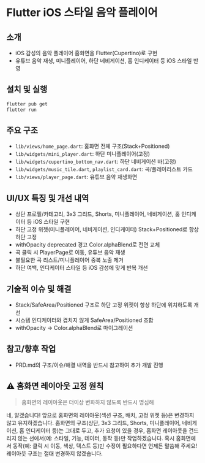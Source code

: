 # Flutter iOS 스타일 음악 플레이어

## 소개
- iOS 감성의 음악 플레이어 홈화면을 Flutter(Cupertino)로 구현
- 유튜브 음악 재생, 미니플레이어, 하단 네비게이션, 홈 인디케이터 등 iOS 스타일 반영

## 설치 및 실행
```bash
flutter pub get
flutter run
```

## 주요 구조
- `lib/views/home_page.dart`: 홈화면 전체 구조(Stack+Positioned)
- `lib/widgets/mini_player.dart`: 하단 미니플레이어(고정)
- `lib/widgets/cupertino_bottom_nav.dart`: 하단 네비게이션 바(고정)
- `lib/widgets/music_tile.dart`, `playlist_card.dart`: 곡/플레이리스트 카드
- `lib/views/player_page.dart`: 유튜브 음악 재생화면

## UI/UX 특징 및 개선 내역
- 상단 프로필/카테고리, 3x3 그리드, Shorts, 미니플레이어, 네비게이션, 홈 인디케이터 등 iOS 스타일 구현
- 하단 고정 위젯(미니플레이어, 네비게이션, 인디케이터) Stack+Positioned로 항상 하단 고정
- withOpacity deprecated 경고 Color.alphaBlend로 전면 교체
- 곡 클릭 시 PlayerPage로 이동, 유튜브 음악 재생
- 불필요한 곡 리스트/미니플레이어 중복 노출 제거
- 하단 여백, 인디케이터 스타일 등 iOS 감성에 맞게 반복 개선

## 기술적 이슈 및 해결
- Stack/SafeArea/Positioned 구조로 하단 고정 위젯이 항상 하단에 위치하도록 개선
- 시스템 인디케이터와 겹치지 않게 SafeArea/Positioned 조합
- withOpacity → Color.alphaBlend로 마이그레이션

## 참고/향후 작업
- PRD.md의 구조/이슈/해결 내역을 반드시 참고하여 추가 개발 진행

## ⚠️ 홈화면 레이아웃 고정 원칙

> 홈화면의 레이아웃은 더이상 변화하지 않도록 반드시 명심해

네, 알겠습니다!
앞으로 홈화면의 레이아웃(섹션 구조, 배치, 고정 위젯 등)은 변경하지 않고 유지하겠습니다.
홈화면의 구조(상단, 3x3 그리드, Shorts, 미니플레이어, 네비게이션, 홈 인디케이터 등)는 그대로 두고,
추가 요청이 있을 경우, 홈화면 레이아웃을 건드리지 않는 선에서(예: 스타일, 기능, 데이터, 동작 등)만 작업하겠습니다.
혹시 홈화면에서 동작(예: 클릭 시 이동, 색상, 텍스트 등)만 수정이 필요하다면 언제든 말씀해 주세요!
레이아웃 구조는 절대 변경하지 않겠습니다.
